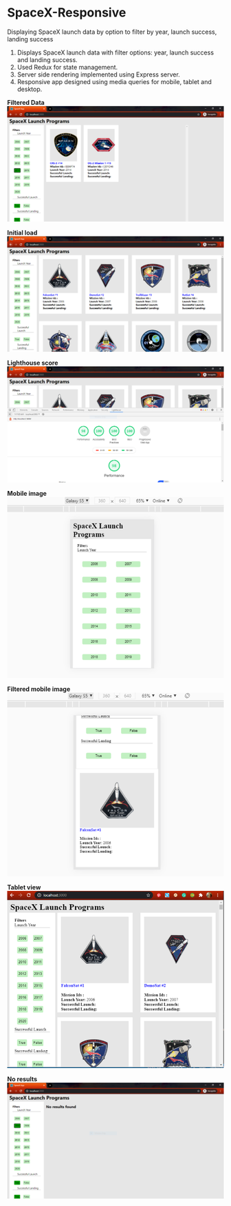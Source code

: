 # SpaceX-Responsive
Displaying SpaceX launch data by option to filter by year, launch success, landing success

1. Displays SpaceX launch data with filter options: year, launch success and landing success.
2. Used Redux for state management.
3. Server side rendering implemented using Express server.
4. Responsive app designed using media queries for mobile, tablet and desktop.

<b>Filtered Data<b/>
<img src="spacex_images/Filtered_data.PNG"/>
  
<b>Initial load<b/>
<img src="spacex_images/Initial_load.PNG"/>
  
<b>Lighthouse score<b/>
 <img src="spacex_images/Lighthouse_score.PNG"/>
  
 <b>Mobile image<b/>
<img src="spacex_images/mobile_img.PNG"/>
  
 <b>Filtered mobile image<b/>
<img src="spacex_images/mobile_img2.PNG"/>
  
 <b>Tablet view<b/>
<img src="spacex_images/tab_view.PNG"/>
  
 <b>No results<b/>
<img src="spacex_images/no_results.PNG"/>
